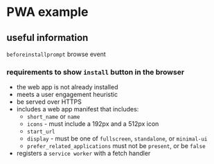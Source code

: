 # PWA example

## useful information

`beforeinstallprompt` browse event

### requirements to show `install` button in the browser

- the web app is not already installed
- meets a user engagement heuristic
- be served over HTTPS
- includes a web app manifest that includes:
  - `short_name` or `name`
  - `icons` - must include a 192px and a 512px icon
  - `start_url`
  - `display` - must be one of `fullscreen`, `standalone`, or `minimal-ui`
  - `prefer_related_applications` must not be `present`, or be `false`
- registers a `service worker` with a fetch handler
